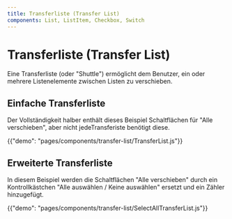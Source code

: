 ```yaml
---
title: Transferliste (Transfer List)
components: List, ListItem, Checkbox, Switch
---
```


# Transferliste (Transfer List)

<p class="description">Eine Transferliste (oder "Shuttle") ermöglicht dem Benutzer, ein oder mehrere Listenelemente zwischen Listen zu verschieben.</p>

## Einfache Transferliste

Der Vollständigkeit halber enthält dieses Beispiel Schaltflächen für "Alle verschieben", aber nicht jedeTransferiste benötigt diese.

{{"demo": "pages/components/transfer-list/TransferList.js"}}

## Erweiterte Transferliste

In diesem Beispiel werden die Schaltflächen "Alle verschieben" durch ein Kontrollkästchen "Alle auswählen / Keine auswählen" ersetzt und ein Zähler hinzugefügt.

{{"demo": "pages/components/transfer-list/SelectAllTransferList.js"}}